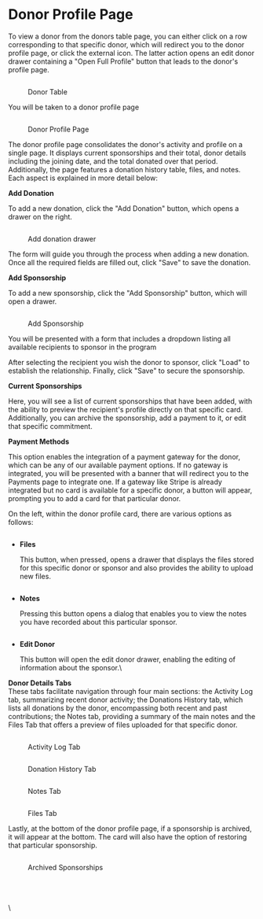 # Donor Profile Page

To view a donor from the donors table page, you can either click on a row corresponding to that specific donor, which will redirect you to the donor profile page, or click the external icon. The latter action opens an edit donor drawer containing a "Open Full Profile" button that leads to the donor's profile page.



<figure><img src="../../.gitbook/assets/donor_table_indicated.png" alt=""><figcaption><p>Donor  Table</p></figcaption></figure>

You will be taken to a donor profile page

<figure><img src="../../.gitbook/assets/donor_view_page.png" alt=""><figcaption><p>Donor Profile Page</p></figcaption></figure>



The donor profile page consolidates the donor's activity and profile on a single page. It displays current sponsorships and their total, donor details including the joining date, and the total donated over that period. Additionally, the page features a donation history table, files, and notes. Each aspect is explained in more detail below:

**Add Donation**

To add a new donation, click the "Add Donation" button, which opens a drawer on the right.

<figure><img src="../../.gitbook/assets/image_2023-05-20_184251123.png" alt=""><figcaption><p>Add donation drawer</p></figcaption></figure>

The form will guide you through the process when adding a new donation. Once all the required fields are filled out, click "Save" to save the donation.

**Add Sponsorship**

To add a new sponsorship, click the "Add Sponsorship" button, which will open a drawer.

<figure><img src="../../.gitbook/assets/add_sponsorship (1).png" alt=""><figcaption><p>Add Sponsorship</p></figcaption></figure>

You will be presented with a form that includes a dropdown listing all available recipients to sponsor in the program

After selecting the recipient you wish the donor to sponsor, click "Load" to establish the relationship. Finally, click "Save" to secure the sponsorship.

**Current Sponsorships**

Here, you will see a list of current sponsorships that have been added, with the ability to preview the recipient's profile directly on that specific card. Additionally, you can archive the sponsorship, add a payment to it, or edit that specific commitment.

**Payment Methods**

This option enables the integration of a payment gateway for the donor, which can be any of our available payment options. If no gateway is integrated, you will be presented with a banner that will redirect you to the Payments page to integrate one. If a gateway like Stripe is already integrated but no card is available for a specific donor, a button will appear, prompting you to add a card for that particular donor.

On the left, within the donor profile card, there are various options as follows:

<figure><img src="../../.gitbook/assets/donor_bottom_card.png" alt=""><figcaption></figcaption></figure>

*   **Files**

    This button, when pressed, opens a drawer that displays the files stored for this specific donor or sponsor and also provides the ability to upload new files.

<figure><img src="../../.gitbook/assets/files_drawer.png" alt=""><figcaption></figcaption></figure>

*   **Notes**

    Pressing this button opens a dialog that enables you to view the notes you have recorded about this particular sponsor.

<figure><img src="../../.gitbook/assets/notes_dialog.png" alt=""><figcaption></figcaption></figure>

*   **Edit Donor**

    This button will open the edit donor drawer, enabling the editing of information about the sponsor.\


**Donor Details Tabs**\
These tabs facilitate navigation through four main sections: the Activity Log tab, summarizing recent donor activity; the Donations History tab, which lists all donations by the donor, encompassing both recent and past contributions;  the Notes tab, providing a summary of the main notes and the Files Tab that offers a preview of files uploaded for that specific donor.

<figure><img src="../../.gitbook/assets/activity_log_tab (1).png" alt=""><figcaption><p>Activity Log Tab</p></figcaption></figure>

<figure><img src="../../.gitbook/assets/donation_history_tab (1).png" alt=""><figcaption><p>Donation History Tab</p></figcaption></figure>

<figure><img src="../../.gitbook/assets/notes_tab.png" alt=""><figcaption><p>Notes Tab</p></figcaption></figure>

<figure><img src="../../.gitbook/assets/files_tab.png" alt=""><figcaption><p>Files Tab</p></figcaption></figure>

Lastly, at the bottom of the donor profile page, if a sponsorship is archived, it will appear at the bottom. The card will also have the option of restoring that particular sponsorship.

<figure><img src="../../.gitbook/assets/archived_sponsorships.png" alt=""><figcaption><p>Archived Sponsorships</p></figcaption></figure>



\
\
\
\

